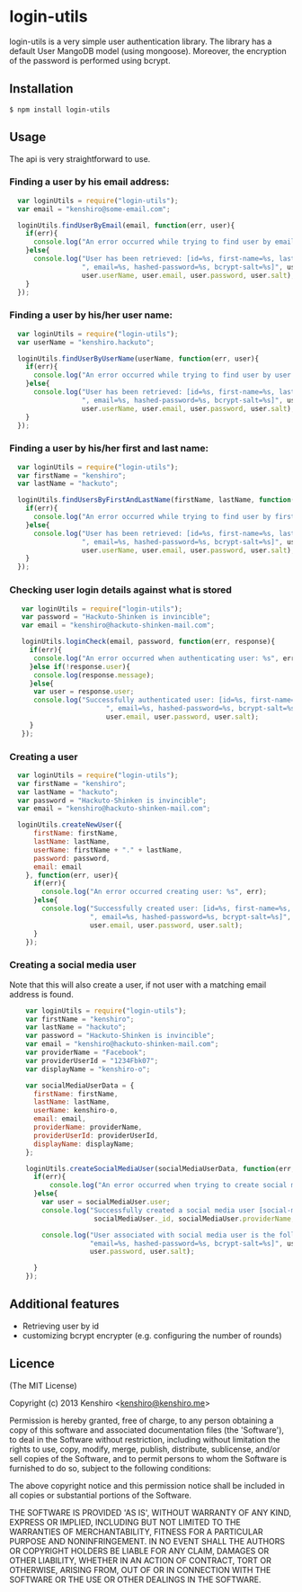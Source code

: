 # login-utils

  login-utils is a very simple user authentication library. The library has a default User MangoDB model (using mongoose).
Moreover, the encryption of the password is performed using bcrypt.

## Installation

    $ npm install login-utils

## Usage

  The api is very straightforward to use.

### Finding a user by his email address:

```js
  var loginUtils = require("login-utils");
  var email = "kenshiro@some-email.com";

  loginUtils.findUserByEmail(email, function(err, user){
    if(err){
      console.log("An error occurred while trying to find user by email: %s", err);
    }else{
      console.log("User has been retrieved: [id=%s, first-name=%s, last-name=%s, user-name=%s" +
                  ", email=%s, hashed-password=%s, bcrypt-salt=%s]", user._id, user.firstName, user.lastName,
                  user.userName, user.email, user.password, user.salt);
    }
  });

```

### Finding a user by his/her user name:

```js
  var loginUtils = require("login-utils");
  var userName = "kenshiro.hackuto";

  loginUtils.findUserByUserName(userName, function(err, user){
    if(err){
      console.log("An error occurred while trying to find user by user name: %s", err);
    }else{
      console.log("User has been retrieved: [id=%s, first-name=%s, last-name=%s, user-name=%s" +
                  ", email=%s, hashed-password=%s, bcrypt-salt=%s]", user._id, user.firstName, user.lastName,
                  user.userName, user.email, user.password, user.salt);
    }
  });

```


### Finding a user by his/her first and last name:

```js
  var loginUtils = require("login-utils");
  var firstName = "kenshiro";
  var lastName = "hackuto";

  loginUtils.findUsersByFirstAndLastName(firstName, lastName, function(err, user){
    if(err){
      console.log("An error occurred while trying to find user by first and last name: %s", err);
    }else{
      console.log("User has been retrieved: [id=%s, first-name=%s, last-name=%s, user-name=%s" +
                  ", email=%s, hashed-password=%s, bcrypt-salt=%s]", user._id, user.firstName, user.lastName,
                  user.userName, user.email, user.password, user.salt);
    }
  });

```




### Checking user login details against what is stored

```js
   var loginUtils = require("login-utils");
   var password = "Hackuto-Shinken is invincible";
   var email = "kenshiro@hackuto-shinken-mail.com";

   loginUtils.loginCheck(email, password, function(err, response){
     if(err){
      console.log("An error occurred when authenticating user: %s", err);
     }else if(!response.user){
      console.log(response.message);
     }else{
      var user = response.user;
      console.log("Successfully authenticated user: [id=%s, first-name=%s, last-name=%s, user-name=%s" +
                        ", email=%s, hashed-password=%s, bcrypt-salt=%s]", user._id, user.firstName, user.lastName, user.userName,
                        user.email, user.password, user.salt);
     }
   });

```

### Creating a user

```js
  var loginUtils = require("login-utils");
  var firstName = "kenshiro";
  var lastName = "hackuto";
  var password = "Hackuto-Shinken is invincible";
  var email = "kenshiro@hackuto-shinken-mail.com";

  loginUtils.createNewUser({
      firstName: firstName,
      lastName: lastName,
      userName: firstName + "." + lastName,
      password: password,
      email: email
    }, function(err, user){
      if(err){
        console.log("An error occurred creating user: %s", err);
      }else{
        console.log("Successfully created user: [id=%s, first-name=%s, last-name=%s, user-name=%s" +
                    ", email=%s, hashed-password=%s, bcrypt-salt=%s]", user._id, user.firstName, user.lastName, user.userName
                    user.email, user.password, user.salt);
      }
    });
```

### Creating a social media user
Note that this will also create a user, if not user with a matching email address is found.

```js
    var loginUtils = require("login-utils");
    var firstName = "kenshiro";
    var lastName = "hackuto";
    var password = "Hackuto-Shinken is invincible";
    var email = "kenshiro@hackuto-shinken-mail.com";
    var providerName = "Facebook";
    var providerUserId = "1234Fbk07";
    var displayName = "kenshiro-o";

    var socialMediaUserData = {
      firstName: firstName,
      lastName: lastName,
      userName: kenshiro-o,
      email: email,
      providerName: providerName,
      providerUserId: providerUserId,
      displayName: displayName;
    };

    loginUtils.createSocialMediaUser(socialMediaUserData, function(err, socialMediaUser){
      if(err){
          console.log("An error occurred when trying to create social media user [error=%s]", err);
      }else{
        var user = socialMediaUser.user;
        console.log("Successfully created a social media user [social-media-user-id=%s, provider-name=%s, provider-user-id=%s, display-name=%s]",
                     socialMediaUser._id, socialMediaUser.providerName, socialMediaUser.providerUserId, socialMediaUser.displayName);

        console.log("User associated with social media user is the following: [user-id=%s, first-name=%s, last-name=%s," +
                    "email=%s, hashed-password=%s, bcrypt-salt=%s]", user._id, user.firstName, user.lastName, user.email,
                    user.password, user.salt);

      }
    });

```




## Additional features
  - Retrieving user by id
  - customizing bcrypt encrypter (e.g. configuring the number of rounds)

## Licence

(The MIT License)

Copyright (c) 2013 Kenshiro &lt;kenshiro@kenshiro.me&gt;

Permission is hereby granted, free of charge, to any person obtaining
a copy of this software and associated documentation files (the
'Software'), to deal in the Software without restriction, including
without limitation the rights to use, copy, modify, merge, publish,
distribute, sublicense, and/or sell copies of the Software, and to
permit persons to whom the Software is furnished to do so, subject to
the following conditions:

The above copyright notice and this permission notice shall be
included in all copies or substantial portions of the Software.

THE SOFTWARE IS PROVIDED 'AS IS', WITHOUT WARRANTY OF ANY KIND,
EXPRESS OR IMPLIED, INCLUDING BUT NOT LIMITED TO THE WARRANTIES OF
MERCHANTABILITY, FITNESS FOR A PARTICULAR PURPOSE AND NONINFRINGEMENT.
IN NO EVENT SHALL THE AUTHORS OR COPYRIGHT HOLDERS BE LIABLE FOR ANY
CLAIM, DAMAGES OR OTHER LIABILITY, WHETHER IN AN ACTION OF CONTRACT,
TORT OR OTHERWISE, ARISING FROM, OUT OF OR IN CONNECTION WITH THE
SOFTWARE OR THE USE OR OTHER DEALINGS IN THE SOFTWARE.